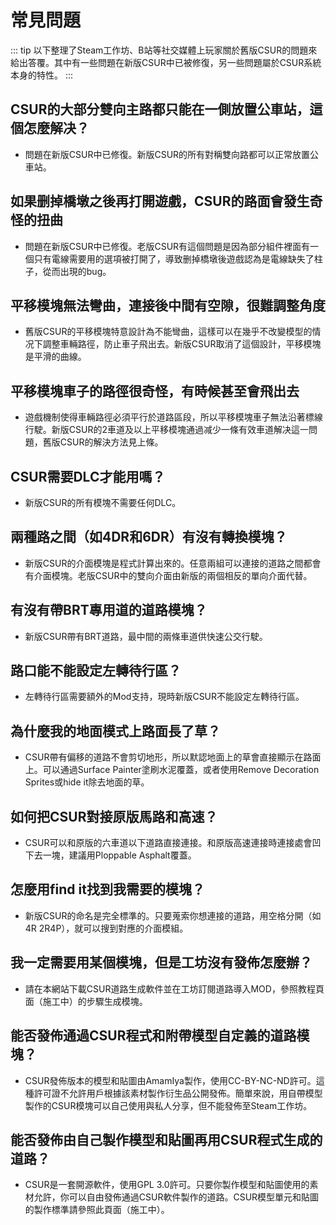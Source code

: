 # 常見問題
::: tip
以下整理了Steam工作坊、B站等社交媒體上玩家關於舊版CSUR的問題來給出答覆。其中有一些問題在新版CSUR中已被修復，另一些問題屬於CSUR系統本身的特性。
:::

## CSUR的大部分雙向主路都只能在一側放置公車站，這個怎麼解决？
- 問題在新版CSUR中已修復。新版CSUR的所有對稱雙向路都可以正常放置公車站。

## 如果删掉橋墩之後再打開遊戲，CSUR的路面會發生奇怪的扭曲
- 問題在新版CSUR中已修復。老版CSUR有這個問題是因為部分組件裡面有一個只有電線需要用的選項被打開了，導致删掉橋墩後遊戲認為是電線缺失了柱子，從而出現的bug。

## 平移模塊無法彎曲，連接後中間有空隙，很難調整角度
- 舊版CSUR的平移模塊特意設計為不能彎曲，這樣可以在幾乎不改變模型的情况下調整車輛路徑，防止車子飛出去。新版CSUR取消了這個設計，平移模塊是平滑的曲線。

## 平移模塊車子的路徑很奇怪，有時候甚至會飛出去
- 遊戲機制使得車輛路徑必須平行於道路區段，所以平移模塊車子無法沿著標線行駛。新版CSUR的2車道及以上平移模塊通過减少一條有效車道解决這一問題，舊版CSUR的解決方法見上條。

## CSUR需要DLC才能用嗎？
- 新版CSUR的所有模塊不需要任何DLC。

## 兩種路之間（如4DR和6DR）有沒有轉換模塊？
- 新版CSUR的介面模塊是程式計算出來的。任意兩組可以連接的道路之間都會有介面模塊。老版CSUR中的雙向介面由新版的兩個相反的單向介面代替。

## 有沒有帶BRT專用道的道路模塊？
- 新版CSUR帶有BRT道路，最中間的兩條車道供快速公交行駛。

## 路口能不能設定左轉待行區？
- 左轉待行區需要額外的Mod支持，現時新版CSUR不能設定左轉待行區。

## 為什麼我的地面模式上路面長了草？
- CSUR帶有偏移的道路不會剪切地形，所以默認地面上的草會直接顯示在路面上。可以通過Surface Painter塗刷水泥覆蓋，或者使用Remove Decoration Sprites或hide it除去地面的草。

## 如何把CSUR對接原版馬路和高速？
- CSUR可以和原版的六車道以下道路直接連接。和原版高速連接時連接處會凹下去一塊，建議用Ploppable Asphalt覆蓋。

## 怎麼用find it找到我需要的模塊？
- 新版CSUR的命名是完全標準的。只要蒐索你想連接的道路，用空格分開（如4R 2R4P），就可以搜到對應的介面模組。

## 我一定需要用某個模塊，但是工坊沒有發佈怎麼辦？
- 請在本網站下載CSUR道路生成軟件並在工坊訂閱道路導入MOD，參照教程頁面（施工中）的步驟生成模塊。

## 能否發佈通過CSUR程式和附帶模型自定義的道路模塊？
- CSUR發佈版本的模型和貼圖由AmamIya製作，使用CC-BY-NC-ND許可。這種許可證不允許用戶根據該素材製作衍生品公開發佈。簡單來說，用自帶模型製作的CSUR模塊可以自己使用與私人分享，但不能發佈至Steam工作坊。

## 能否發佈由自己製作模型和貼圖再用CSUR程式生成的道路？
- CSUR是一套開源軟件，使用GPL 3.0許可。只要你製作模型和貼圖使用的素材允許，你可以自由發佈通過CSUR軟件製作的道路。CSUR模型單元和貼圖的製作標準請參照此頁面（施工中）。


